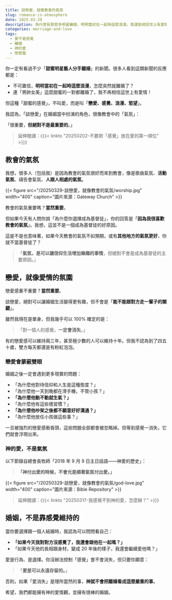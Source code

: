 ```yaml
---
title: 談戀愛，就像教會的氣氛
slug: romance-is-atmosphere
date: 2025-03-29
description: 為什麼有那麼多明星離婚，明明當初在一起時這麼浪漫。我還能相信世上有愛情嗎？
categories: marriage-and-love
tags: 
  - 愛不是感覺
  - 離婚
  - 神的愛
  - 戀愛腦
---
```

你一定有看過不少「**甜蜜明星藝人分手離婚**」的新聞。很多人看到這類新聞的反應都是：

* 不可置信，**明明當初在一起時這麼浪漫**，怎麼突然就離婚了？
* 連「男帥女美」這麼甜蜜的一對都離婚了，我不再相信這世上有愛情！

但這種「甜蜜的感覺」，不叫愛，而是叫「**戀愛、感覺、浪漫、慾望**」。

我認為，「談戀愛」在婚姻當中扮演的角色，很像教會中的「氣氛」：

「很重要，**但絕對不是最重要的**。」

> 延伸閱讀：《{{< linkto "20250202-不要把「感覺」放在愛的第一順位" >}}》

## 教會的氣氛

我想，很多人（包括我）是因為教會的氣氛很好而來到教會，像是歌曲氣氛、**活動氣氛**、禱告會氣氛、**人跟人相處的氣氛**。

{{< figure src="/20250329-談戀愛，就像教會的氣氛/worship.jpg" width="400" caption="圖片來源：Gateway Church" >}}

教會的氣氛重要嗎？**當然重要**。

但如果今天有人問你說「為什麼你選擇成為基督徒」，你的回答是「**因為我很喜歡教會的氣氛**」。我想，這並不是一個成為基督徒的好原因。

這是不是也意味著，如果今天教會的氣氛不如預期，或有**其他地方的氣氛更好**，你就不當基督徒了？

> 「**氣氛，是可以讓信仰生活增加樂趣的事情**，但絕對不會是成為基督徒的主要原因。」

## 戀愛，就像愛情的氛圍

戀愛感重不重要？**當然重要**。

談戀愛，絕對可以讓婚姻生活變得更有趣，但不會是「**能不能跟對方走一輩子的關鍵**」。

雖然我現在是單身，但我幾乎可以 100% 確定的是：

> 「對一個人的感覺，**一定會消失**。」

有的戀愛感可以維持兩三年，甚至極少數的人可以維持十年。但我不認為到了四五十歲，雙方每天都還是有粉紅泡泡。

### 戀愛會蒙蔽雙眼

婚姻之後一定會遇到更多現實的問題：

* 「為什麼他對待信仰和人生是這種態度？」
* 「為什麼他一天到晚都在滑手機，不管小孩？」
* **「為什麼他動不動就生氣？」**
* 「為什麼他有這些壞習慣？」
* **「為什麼他吵架之後都不願意好好溝通？」**
* 「為什麼他放任小孩做這些事？」

一旦被強烈的戀愛感衝昏頭，這些問題全部都會被忽略掉。但等到感覺一消失，它們就會浮現出來。

### 神的愛，不是氣氛

以下節錄自總會長牧師「2018 年 9 月 9 日主日話語——神愛的歷史」：

> **「神付出愛的時候，不會光是順著氣氛付出愛。」**

{{< figure src="/20250329-談戀愛，就像教會的氣氛/god-love.jpg" width="400" caption="圖片來源：Bible Repository" >}}

> 延伸閱讀：《{{< linkto "20250317-我感覺不到神的愛，怎麼辦？" >}}》

## 婚姻，不是靠感覺維持的

當你要選擇跟一個人結婚時，我認為可以問問看自己：

* **「如果今天我對對方沒感覺了，我還會跟他在一起嗎？」**
* 「如果今天他的長相跟身材，變成 20 年後的樣子，我還會繼續愛他嗎？」

愛是行為、是選擇。你沒辦法控制「感覺」會不會消失，但只要你願意：

> 「**愛是可以永遠存留的。**」

否則，如果「愛消失」是理所當然的事，**神就不會把離婚看成這麼嚴重的事**。

希望，我們都能擁有神的愛情觀，並擁有很棒的婚姻。
